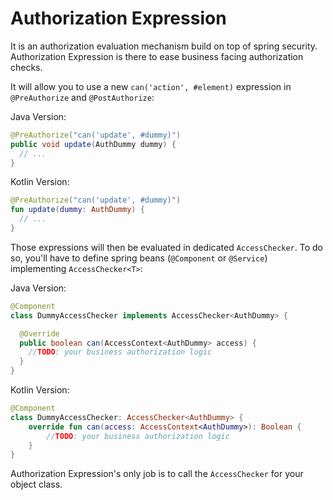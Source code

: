 # Authorization Expression

It is an authorization evaluation mechanism build on top of spring security. Authorization Expression is there to ease business facing authorization checks.

It will allow you to use a new `can('action', #element)` expression in `@PreAuthorize` and `@PostAuthorize`:

Java Version:

```java
@PreAuthorize("can('update', #dummy)")
public void update(AuthDummy dummy) {
  // ...
}
```

Kotlin Version:

```kotlin
@PreAuthorize("can('update', #dummy)")
fun update(dummy: AuthDummy) {
  // ...
}
```

Those expressions will then be evaluated in dedicated `AccessChecker`. To do so, you'll have to define spring beans (`@Component` or `@Service`) implementing `AccessChecker<T>`:

Java Version:

```java
@Component
class DummyAccessChecker implements AccessChecker<AuthDummy> {

  @Override
  public boolean can(AccessContext<AuthDummy> access) {
    //TODO: your business authorization logic
  }
}
```

Kotlin Version:

```kotlin
@Component
class DummyAccessChecker: AccessChecker<AuthDummy> {
    override fun can(access: AccessContext<AuthDummy>): Boolean {
        //TODO: your business authorization logic
    }
}
```

Authorization Expression's only job is to call the `AccessChecker` for your object class.
